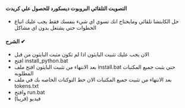 #### التصويت التلقائي البروبوت ديسكورد للحصول علي كريدت
- حل الكابتشا تلقائي ومايحتاج انك تسوي اي شيء بنفسك فقط يجب عليك اتباع الخطوات حتي يشتغل بدون اي مشاكل
#### الشرح ✔
- الان يجب عليك تثبيت البايثون اذا لم تكون مثبت البايثون من قبل 
- افتح install_python.bat
- بعد الانتهاء من تثبيت البايثون افتح ملف install.bat حتي يثبت جميع المكتبات المطلوبه
- بعد الانتهاء من تثبيت جميع المكتبات الان حط التوكنات الخاصه بك في ملف tokens.txt
- وافتح run.bat
- فيديو (قريبا)

